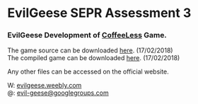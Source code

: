 # EvilGeese SEPR Assessment 3
<h3>EvilGeese Development of <a href="https://sites.google.com/site/coffeelessgames/">CoffeeLess</a> Game.</h3>

The game source can be downloaded <a href=""> here</a>. (17/02/2018)
<br>The compiled game can be downloaded <a href=""> here</a>. (17/02/2018)

Any other files can be accessed on the official website.

W: <a href="evilgeese.weebly.com">evilgeese.weebly.com</a>
<br>@: evil-geese@googlegroups.com
